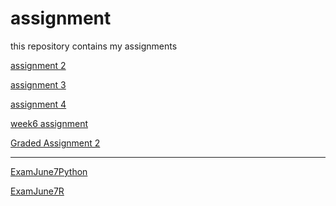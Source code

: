 # assignment
this repository contains my assignments

[assignment 2](https://github.com/MateoMalbasic/assignment/blob/master/assignment2.ipynb)

[assignment 3](https://github.com/MateoMalbasic/assignment/blob/master/assignment3%20(2).ipynb)

[assignment 4](https://github.com/MateoMalbasic/assignment/blob/master/assignment4.ipynb)

[week6 assignment](https://github.com/MateoMalbasic/assignment/blob/master/week6correct.ipynb)

[Graded Assignment 2](https://github.com/MateoMalbasic/assignment/blob/master/Graded_assignment_2.ipynb)

---------------------------------------------------------------------------------------------------------
[ExamJune7Python](https://github.com/MateoMalbasic/assignment/blob/master/exam_june_7_2018.ipynb)

[ExamJune7R](https://github.com/MateoMalbasic/assignment/blob/master/Exam_student2.ipynb)
